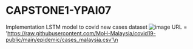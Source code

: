# CAPSTONE1-YPAI07
Implementation LSTM model to covid new cases dataset
![image](https://github.com/najmi-hisham/CAPSTONE1-YPAI07/assets/69621770/21f7853a-a3b6-4634-ae9d-1cdf2b04136b)
URL = 'https://raw.githubusercontent.com/MoH-Malaysia/covid19-public/main/epidemic/cases_malaysia.csv'\n

